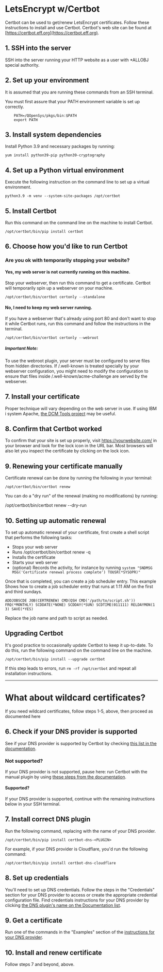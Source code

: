 # LetsEncrypt w/Certbot
Certbot can be used to get/renew LetsEncrypt certificates. Follow these instructions to install and use Certbot. 
Certbot's web site can be found at [https://certbot.eff.org](https://certbot.eff.org).

## 1. SSH into the server

SSH into the server running your HTTP website as a user with *ALLOBJ special authority.

## 2. Set up your environment

It is assumed that you are running these commands from an SSH terminal.

You must first assure that your PATH environment variable is set up correctly.
```
    PATH=/QOpenSys/pkgs/bin:$PATH
    export PATH
```

## 3. Install system dependencies

Install Python 3.9 and necessary packages by running:
```
yum install python39-pip python39-cryptography
```

## 4. Set up a Python virtual environment

Execute the following instruction on the command line to set up a virtual environment.
```
python3.9 -m venv --system-site-packages /opt/certbot
```

## 5. Install Certbot

Run this command on the command line on the machine to install Certbot.
```
/opt/certbot/bin/pip install certbot
```

## 6. Choose how you'd like to run Certbot

### Are you ok with temporarily stopping your website?
#### Yes, my web server is not currently running on this machine.

Stop your webserver, then run this command to get a certificate. Certbot will temporarily spin up a webserver on your machine.
```
/opt/certbot/bin/certbot certonly --standalone
```

#### No, I need to keep my web server running.

If you have a webserver that's already using port 80 and don't want to stop it while Certbot runs, run this command and follow the instructions in the terminal.
```
/opt/certbot/bin/certbot certonly --webroot
```

##### Important Note:

To use the webroot plugin, your server must be configured to serve files from hidden directories. If /.well-known is treated specially by your webserver configuration, you might need to modify the configuration to ensure that files inside /.well-known/acme-challenge are served by the webserver.

## 7. Install your certificate

Proper technique will vary depending on the web server in use. If using IBM i system Apache, [the DCM Tools project](https://github.com/ThePrez/DCM-tools/) may be useful.

## 8. Confirm that Certbot worked

To confirm that your site is set up properly, visit https://yourwebsite.com/ in your browser and look for the lock icon in the URL bar. Most browsers will also let you inspect the certificate by clicking on the lock icon.

## 9. Renewing your certificate manually

Certificate renewal can be done by running the following in your terminal:

    /opt/certbot/bin/certbot renew

You can do a "dry run" of the renewal (making no modifications) by running:

/opt/certbot/bin/certbot renew --dry-run

## 10. Setting up automatic renewal

To set up automatic renewal of your certificate, first create a shell script that performs the following tasks:
- Stops your web server
- Runs /opt/certbot/bin/certbot renew -q
- Installs the certificate
- Starts your web server
- (optional) Records the activity, for instance by running `system "SNDMSG MSG('Certificate renewal process complete') TOUSR(*SYSOPR)"`

Once that is completed, you can create a job scheduler entry. This example Shows how to create a job scheduler entry that runs at 1:11 AM on the first and third sundays.
```
ADDJOBSCDE JOB(CERTRENEW) CMD(QSH CMD('/path/to/script.sh')) FRQ(*MONTHLY) SCDDATE(*NONE) SCDDAY(*SUN) SCDTIME(011111) RELDAYMON(1 3) SAVE(*YES)
```
Replace the job name and path to script as needed.

## Upgrading Certbot

It's good practice to occasionally update Certbot to keep it up-to-date. To do this, run the following command on the command line on the machine.
```
/opt/certbot/bin/pip install --upgrade certbot
```

If this step leads to errors, run `rm -rf /opt/certbot` and repeat all installation instructions.

---------------------------------------------
# What about wildcard certificates?

If you need wildcard certificates, follow steps 1-5, above, then proceed as documented here

## 6. Check if your DNS provider is supported

See if your DNS provider is supported by Certbot by checking [this list in the documentation](https://certbot.eff.org/docs/using.html#dns-plugins).

### Not supported?

If your DNS provider is not supported, pause here: run Certbot with the manual plugin by using [these steps from the documentation](https://certbot.eff.org/docs/using.html#manual).

#### Supported?

If your DNS provider is supported, continue with the remaining instructions below in your SSH terminal.

## 7. Install correct DNS plugin

Run the following command, replacing <PLUGIN> with the name of your DNS provider.
```
/opt/certbot/bin/pip install certbot-dns-<PLUGIN>
```
For example, if your DNS provider is Cloudflare, you'd run the following command:
```
/opt/certbot/bin/pip install certbot-dns-cloudflare
```

## 8. Set up credentials

You'll need to set up DNS credentials.
Follow the steps in the "Credentials" section for your DNS provider to access or create the appropriate credential configuration file. Find credentials instructions for your DNS provider by clicking [the DNS plugin's name on the Documentation list](https://certbot.eff.org/docs/using.html#dns-plugins).

## 9. Get a certificate

Run one of the commands in the "Examples" section of the [instructions for your DNS provider](https://certbot.eff.org/docs/using.html#dns-plugins).

## 10. Install and renew certificate

Follow steps 7 and beyond, above. 
